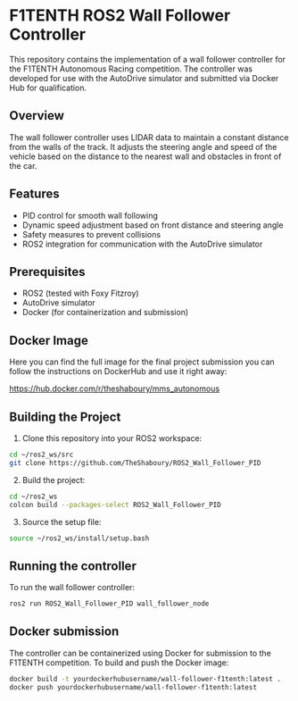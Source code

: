 # F1TENTH ROS2 Wall Follower Controller

This repository contains the implementation of a wall follower controller for the F1TENTH Autonomous Racing competition. The controller was developed for use with the AutoDrive simulator and submitted via Docker Hub for qualification.

## Overview

The wall follower controller uses LIDAR data to maintain a constant distance from the walls of the track. It adjusts the steering angle and speed of the vehicle based on the distance to the nearest wall and obstacles in front of the car.

## Features

- PID control for smooth wall following
- Dynamic speed adjustment based on front distance and steering angle
- Safety measures to prevent collisions
- ROS2 integration for communication with the AutoDrive simulator

## Prerequisites

- ROS2 (tested with Foxy Fitzroy)
- AutoDrive simulator
- Docker (for containerization and submission)

## Docker Image

Here you can find the full image for the final project submission you can follow the instructions on DockerHub and use it right away:

https://hub.docker.com/r/theshaboury/mms_autonomous

## Building the Project

1. Clone this repository into your ROS2 workspace:

```bash
cd ~/ros2_ws/src
git clone https://github.com/TheShaboury/ROS2_Wall_Follower_PID
```
2. Build the project:

```bash
cd ~/ros2_ws
colcon build --packages-select ROS2_Wall_Follower_PID
```
3. Source the setup file:

```bash
source ~/ros2_ws/install/setup.bash
```

## Running the controller

To run the wall follower controller:

```bash
ros2 run ROS2_Wall_Follower_PID wall_follower_node
```

## Docker submission

The controller can be containerized using Docker for submission to the F1TENTH competition. To build and push the Docker image:

```bash
docker build -t yourdockerhubusername/wall-follower-f1tenth:latest .
docker push yourdockerhubusername/wall-follower-f1tenth:latest
```

